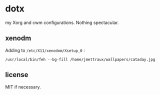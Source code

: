 
# dotx

my Xorg and cwm configurations. Nothing spectacular.


## xenodm

Adding to `/etc/X11/xenodom/Xsetup_0` :
```
/usr/local/bin/feh --bg-fill /home/jmettraux/wallpapers/cataday.jpg
```


## license

MIT if necessary.

